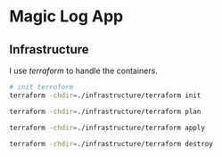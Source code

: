 # Magic Log App

## Infrastructure
I use *terraform* to handle the containers.

```sh
# init terroform
terraform -chdir=./infrastructure/terraform init

terraform -chdir=./infrastructure/terraform plan

terraform -chdir=./infrastructure/terraform apply

terraform -chdir=./infrastructure/terraform destroy
```
